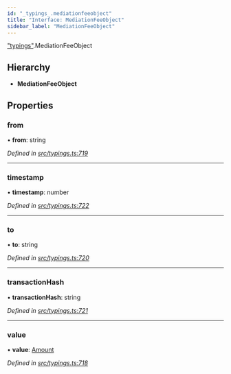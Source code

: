 ```yaml
---
id: "_typings_.mediationfeeobject"
title: "Interface: MediationFeeObject"
sidebar_label: "MediationFeeObject"
---
```


["typings"](../modules/_typings_.md).MediationFeeObject

## Hierarchy

* **MediationFeeObject**

## Properties

### from

•  **from**: string

*Defined in [src/typings.ts:719](https://github.com/trustlines-protocol/clientlib/blob/8b30ce1/src/typings.ts#L719)*

___

### timestamp

•  **timestamp**: number

*Defined in [src/typings.ts:722](https://github.com/trustlines-protocol/clientlib/blob/8b30ce1/src/typings.ts#L722)*

___

### to

•  **to**: string

*Defined in [src/typings.ts:720](https://github.com/trustlines-protocol/clientlib/blob/8b30ce1/src/typings.ts#L720)*

___

### transactionHash

•  **transactionHash**: string

*Defined in [src/typings.ts:721](https://github.com/trustlines-protocol/clientlib/blob/8b30ce1/src/typings.ts#L721)*

___

### value

•  **value**: [Amount](_typings_.amount.md)

*Defined in [src/typings.ts:718](https://github.com/trustlines-protocol/clientlib/blob/8b30ce1/src/typings.ts#L718)*
